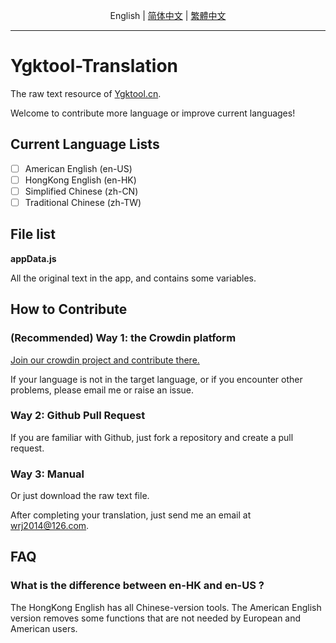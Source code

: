 <div align="center">

English | [简体中文](./README.zh-CN.md) | [繁體中文](./README.zh-HK.md)

<hr>
</div>

# Ygktool-Translation

The raw text resource of [Ygktool.cn](https:www.ygktool.cn).

Welcome to contribute more language or improve current languages!

## Current Language Lists

-   [ ] American English (en-US)
-   [ ] HongKong English (en-HK)
-   [ ] Simplified Chinese (zh-CN)
-   [ ] Traditional Chinese (zh-TW)

## File list

**appData.js**

All the original text in the app, and contains some variables.

## How to Contribute

### **(Recommended) Way 1: the Crowdin platform**

[Join our crowdin project and contribute there.](https://crwd.in/lifeup)

If your language is not in the target language, or if you encounter other problems, please email me or raise an issue.

### Way 2: Github Pull Request

If you are familiar with Github, just fork a repository and create a pull request.

### Way 3: Manual

Or just download the raw text file.

After completing your translation, just send me an email at [wrj2014@126.com](mailto:wrj2014@126.com).

## FAQ

### What is the difference between en-HK and en-US ?

The HongKong English has all Chinese-version tools. The American English version removes some functions that are not needed by European and American users.
